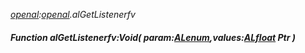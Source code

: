 _[openal](../../modules/openal/openal-module.md):[openal](../../modules/openal/openal-module.md).alGetListenerfv_
##### Function alGetListenerfv:Void( param:[ALenum](../../modules/openal/openal-alenum.md),values:[ALfloat](../../modules/openal/openal-alfloat.md) Ptr )
